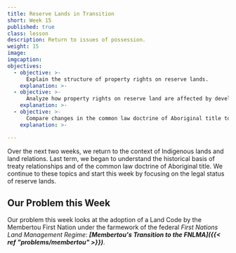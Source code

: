 ```yaml
---
title: Reserve Lands in Transition
short: Week 15
published: true
class: lesson
description: Return to issues of possession.
weight: 15
image: 
imgcaption: 
objectives:
  - objective: >-
      Explain the structure of property rights on reserve lands.
    explanation: >-
  - objective: >-
      Analyze how property rights on reserve land are affected by development of a Land Code under the FNLMA. 
    explanation: >-
  - objective: >-
      Compare changes in the common law doctrine of Aboriginal title to mid-century.
    explanation: >- 

---
```


Over the next two weeks, we return to the context of Indigenous lands and land relations. Last term, we began to understand the historical basis of treaty relationships and of the common law doctrine of Aboriginal title. We continue to these topics and start this week by focusing on the legal status of reserve lands. 

## Our Problem this Week

Our problem this week looks at the adoption of a Land Code by the Membertou First Nation under the farmework of the federal *First Nations Land Management Regime*: ***[Membertou's Transition to the FNLMA]({{< ref "problems/membertou" >}})***.